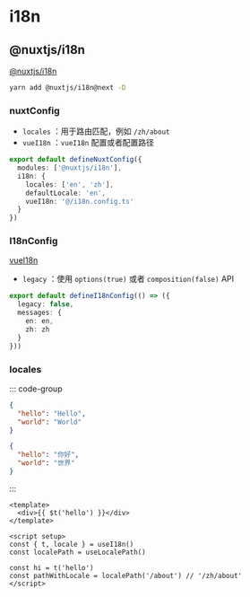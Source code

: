 # i18n

## @nuxtjs/i18n

[@nuxtjs/i18n](https://v8.i18n.nuxtjs.org/)

```sh
yarn add @nuxtjs/i18n@next -D
```

### nuxtConfig

- `locales` ：用于路由匹配，例如 `/zh/about`
- `vueI18n` ：`vueI18n` 配置或者配置路径

```ts
export default defineNuxtConfig({
  modules: ['@nuxtjs/i18n'],
  i18n: {
    locales: ['en', 'zh'],
    defaultLocale: 'en',
    vueI18n: '@/i18n.config.ts'
  }
})
```

### I18nConfig

[vueI18n](https://vue-i18n.intlify.dev/api/general#createi18n)

- `legacy` ：使用 `options(true)` 或者 `composition(false)` API

```ts
export default defineI18nConfig(() => ({
  legacy: false,
  messages: {
    en: en,
    zh: zh
  }
}))
```

### locales

::: code-group

```json [en.json]
{
  "hello": "Hello",
  "world": "World"
}
```

```json [zh.json]
{
  "hello": "你好",
  "world": "世界"
}
```

:::

```vue
<template>
  <div>{{ $t('hello') }}</div>
</template>

<script setup>
const { t, locale } = useI18n()
const localePath = useLocalePath()

const hi = t('hello')
const pathWithLocale = localePath('/about') // '/zh/about'
</script>
```

